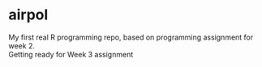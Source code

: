 # airpol
My first real R programming repo, based on programming assignment for week 2.  
Getting ready for Week 3 assignment
